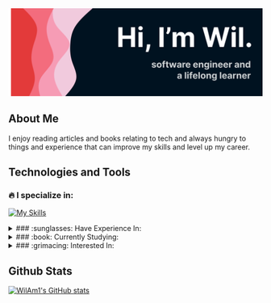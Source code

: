 <img src="./banner.svg">

## About Me

I enjoy reading articles and books relating to tech and always hungry to things and experience that can improve my skills and level up my career.

## Technologies and Tools

### :fire: I specialize in:

[![My Skills](https://skillicons.dev/icons?i=js,html,css,react,nodejs,express,mongo)](https://skillicons.dev)

<details>
<summary>
### :sunglasses: Have Experience In:
 </summary>

[![My Skills](https://skillicons.dev/icons?i=bash,git,php,postgres,java,androidstudio,ps,figma)](https://skillicons.dev)

</details>

<details>
 <summary> 
### :book: Currently Studying:
 </summary>

[![My Skills](https://skillicons.dev/icons?i=vim,bootstrap,tailwind,redux,ts,materialui,vite)](https://skillicons.dev)

</details>

<details>
<summary>
### :grimacing: Interested In:
</summary>

[![My Skills](https://skillicons.dev/icons?i=docker,dotnet,aws,nextjs,regex,wasm)](https://skillicons.dev)

</details>

## Github Stats

[![WilAm1's GitHub stats](https://github-readme-stats.vercel.app/api?username=wilam1&count_private=true&show_icons=true&theme=dracula)](https://github.com/anuraghazra/github-readme-stats)

<!---
WilAm1/WilAm1 is a ✨ special ✨ repository because its `README.md` (this file) appears on your GitHub profile.
You can click the Preview link to take a look at your changes.
--->
